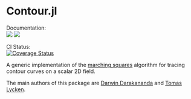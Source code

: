 # Contour.jl

Documentation:  
[![](https://img.shields.io/badge/docs-stable-blue.svg)](https://JuliaGeometry.github.io/Contour.jl/stable)
[![](https://img.shields.io/badge/docs-latest-blue.svg)](https://JuliaGeometry.github.io/Contour.jl/latest)

CI Status:  
[![Coverage Status](https://img.shields.io/coveralls/JuliaGeometry/Contour.jl.svg?branch=master)](https://coveralls.io/r/JuliaGeometry/Contour.jl)

A generic implementation of the [marching squares](https://en.wikipedia.org/wiki/Marching_squares) algorithm for tracing contour curves on a scalar 2D field.

The main authors of this package are [Darwin Darakananda](https://github.com/darwindarak/) and [Tomas Lycken](https://github.com/tlycken).
